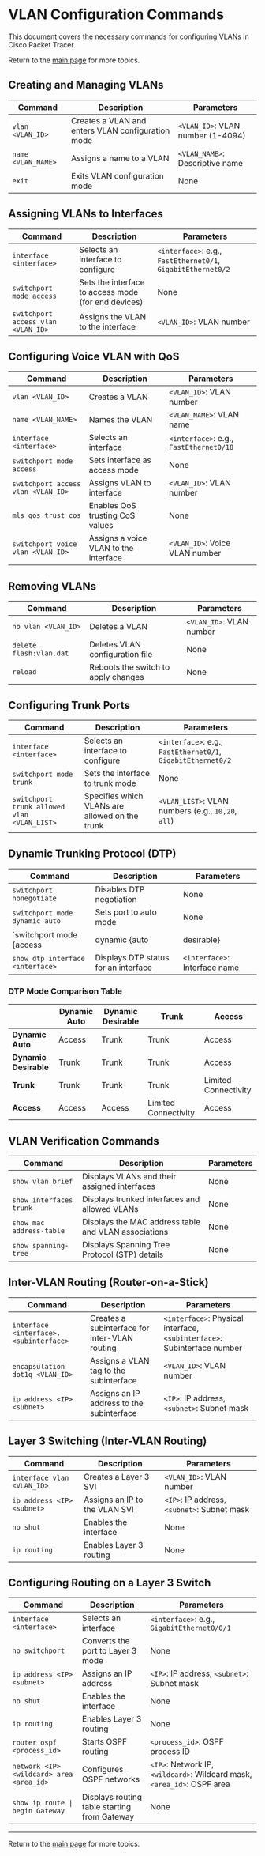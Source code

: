 # VLAN Configuration Commands

This document covers the necessary commands for configuring VLANs in Cisco Packet Tracer.

Return to the [main page](README.md) for more topics.

## Creating and Managing VLANs

| Command | Description | Parameters |
|---------|------------|------------|
| `vlan <VLAN_ID>` | Creates a VLAN and enters VLAN configuration mode | `<VLAN_ID>`: VLAN number (1-4094) |
| `name <VLAN_NAME>` | Assigns a name to a VLAN | `<VLAN_NAME>`: Descriptive name |
| `exit` | Exits VLAN configuration mode | None |

## Assigning VLANs to Interfaces

| Command | Description | Parameters |
|---------|------------|------------|
| `interface <interface>` | Selects an interface to configure | `<interface>`: e.g., `FastEthernet0/1`, `GigabitEthernet0/2` |
| `switchport mode access` | Sets the interface to access mode (for end devices) | None |
| `switchport access vlan <VLAN_ID>` | Assigns the VLAN to the interface | `<VLAN_ID>`: VLAN number |

## Configuring Voice VLAN with QoS

| Command | Description | Parameters |
|---------|------------|------------|
| `vlan <VLAN_ID>` | Creates a VLAN | `<VLAN_ID>`: VLAN number |
| `name <VLAN_NAME>` | Names the VLAN | `<VLAN_NAME>`: VLAN name |
| `interface <interface>` | Selects an interface | `<interface>`: e.g., `FastEthernet0/18` |
| `switchport mode access` | Sets interface as access mode | None |
| `switchport access vlan <VLAN_ID>` | Assigns VLAN to interface | `<VLAN_ID>`: VLAN number |
| `mls qos trust cos` | Enables QoS trusting CoS values | None |
| `switchport voice vlan <VLAN_ID>` | Assigns a voice VLAN to the interface | `<VLAN_ID>`: Voice VLAN number |

## Removing VLANs

| Command | Description | Parameters |
|---------|------------|------------|
| `no vlan <VLAN_ID>` | Deletes a VLAN | `<VLAN_ID>`: VLAN number |
| `delete flash:vlan.dat` | Deletes VLAN configuration file | None |
| `reload` | Reboots the switch to apply changes | None |

## Configuring Trunk Ports

| Command | Description | Parameters |
|---------|------------|------------|
| `interface <interface>` | Selects an interface to configure | `<interface>`: e.g., `FastEthernet0/1`, `GigabitEthernet0/2` |
| `switchport mode trunk` | Sets the interface to trunk mode | None |
| `switchport trunk allowed vlan <VLAN_LIST>` | Specifies which VLANs are allowed on the trunk | `<VLAN_LIST>`: VLAN numbers (e.g., `10,20`, `all`) |

## Dynamic Trunking Protocol (DTP)

| Command | Description | Parameters |
|---------|------------|------------|
| `switchport nonegotiate` | Disables DTP negotiation | None |
| `switchport mode dynamic auto` | Sets port to auto mode | None |
| `switchport mode {access | dynamic {auto | desirable} | trunk}` | Configures DTP mode | Access, Auto, Desirable, Trunk |
| `show dtp interface <interface>` | Displays DTP status for an interface | `<interface>`: Interface name |

### DTP Mode Comparison Table

|  | Dynamic Auto | Dynamic Desirable | Trunk | Access |
|---|---|---|---|---|
| **Dynamic Auto** | Access | Trunk | Trunk | Access |
| **Dynamic Desirable** | Trunk | Trunk | Trunk | Access |
| **Trunk** | Trunk | Trunk | Trunk | Limited Connectivity |
| **Access** | Access | Access | Limited Connectivity | Access |

## VLAN Verification Commands

| Command | Description | Parameters |
|---------|------------|------------|
| `show vlan brief` | Displays VLANs and their assigned interfaces | None |
| `show interfaces trunk` | Displays trunked interfaces and allowed VLANs | None |
| `show mac address-table` | Displays the MAC address table and VLAN associations | None |
| `show spanning-tree` | Displays Spanning Tree Protocol (STP) details | None |

## Inter-VLAN Routing (Router-on-a-Stick)

| Command | Description | Parameters |
|---------|------------|------------|
| `interface <interface>.<subinterface>` | Creates a subinterface for inter-VLAN routing | `<interface>`: Physical interface, `<subinterface>`: Subinterface number |
| `encapsulation dot1q <VLAN_ID>` | Assigns a VLAN tag to the subinterface | `<VLAN_ID>`: VLAN number |
| `ip address <IP> <subnet>` | Assigns an IP address to the subinterface | `<IP>`: IP address, `<subnet>`: Subnet mask |

## Layer 3 Switching (Inter-VLAN Routing)

| Command | Description | Parameters |
|---------|------------|------------|
| `interface vlan <VLAN_ID>` | Creates a Layer 3 SVI | `<VLAN_ID>`: VLAN number |
| `ip address <IP> <subnet>` | Assigns an IP to the VLAN SVI | `<IP>`: IP address, `<subnet>`: Subnet mask |
| `no shut` | Enables the interface | None |
| `ip routing` | Enables Layer 3 routing | None |

## Configuring Routing on a Layer 3 Switch

| Command | Description | Parameters |
|---------|------------|------------|
| `interface <interface>` | Selects an interface | `<interface>`: e.g., `GigabitEthernet0/0/1` |
| `no switchport` | Converts the port to Layer 3 mode | None |
| `ip address <IP> <subnet>` | Assigns an IP address | `<IP>`: IP address, `<subnet>`: Subnet mask |
| `no shut` | Enables the interface | None |
| `ip routing` | Enables Layer 3 routing | None |
| `router ospf <process_id>` | Starts OSPF routing | `<process_id>`: OSPF process ID |
| `network <IP> <wildcard> area <area_id>` | Configures OSPF networks | `<IP>`: Network IP, `<wildcard>`: Wildcard mask, `<area_id>`: OSPF area |
| `show ip route \| begin Gateway` | Displays routing table starting from Gateway | None |

---

Return to the [main page](README.md) for more topics.
